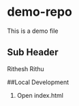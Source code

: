 # demo-repo

This is a demo file

## Sub Header

Rithesh Rithu

##Local Development

1. Open index.html